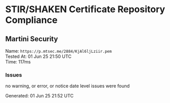 # STIR/SHAKEN Certificate Repository Compliance

## Martini Security

Name: `https://p.mtsec.me/2884/KjAl6ljLziir.pem`\
Tested At: 01 Jun 25 21:50 UTC\
Time: 117ms

### Issues

no warning, or error, or notice date level issues were found

Generated: 01 Jun 25 21:52 UTC